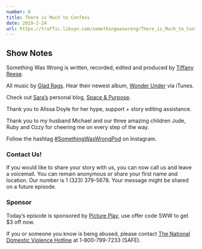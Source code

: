 ```yaml
---
number: 8
title: There is Much to Confess
date: 2019-2-24
url: https://traffic.libsyn.com/somethingwaswrong/There_is_Much_to_Confess_-_Episode_Eight_-.mp3?dest-id=945407
---
```


## Show Notes
Something Was Wrong is written, recorded, edited and produced by [Tiffany Reese](https://www.instagram.com/lookieboo/).

All music by [Glad Rags](https://www.gladragsmusic.com/). Hear their newest album, [Wonder Under](https://itunes.apple.com/us/album/wonder-under/1385151733) via iTunes.

Check out [Sara’s](https://www.instagram.com/spaceandpurpose/) personal blog, [Space & Purpose](http://spaceandpurpose.com/).

Thank you to Alissa Doyle for her hype, support + story editing assistance.

Thank you to my husband Michael and our three amazing children Jude, Ruby and Ozzy for cheering me on every step of the way.

Follow the hashtag [#SomethingWasWrongPod](https://www.instagram.com/explore/tags/somethingwaswrongpod/) on Instagram.
 
### Contact Us!
If you would like to share your story with us, you can now call us and leave a voicemail. You can remain anonymous or share your first name and location. Our number is 1 (323) 379-5678. Your message might be shared on a future episode. 

### Sponsor
Today’s episode is sponsored by [Picture Play](http://shopbabyrabies.com/?aff=4), use offer code SWW to get $3 off now.

If you or someone you know is being abused, please contact [The National Domestic Violence Hotline](https://www.thehotline.org/) at 1-800-799-7233 (SAFE).